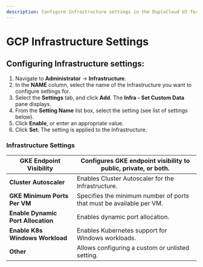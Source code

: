 ```yaml
---
description: Configure Infrastructure settings in the DuploCloud UI for GCP users
---
```


# GCP Infrastructure Settings

## Configuring Infrastructure settings:&#x20;

1. Navigate to **Administrator** -> **Infrastructure**.
2. In the **NAME** column, select the name of the Infrastructure you want to configure settings for.&#x20;
3. Select the **Settings** tab, and click **Add**. The **Infra - Set Custom Data** pane displays.
4. From the **Setting Name** list box, select the setting (see list of settings below).&#x20;
5. Click **Enable**, or enter an appropriate value.&#x20;
6. Click **Set**. The setting is applied to the Infrastructure.&#x20;

### Infrastructure Settings

| **GKE Endpoint Visibility**        | Configures GKE endpoint visibility to public, private, or both.      |
| ---------------------------------- | -------------------------------------------------------------------- |
| **Cluster Autoscaler**             | Enables Cluster Autoscaler for the Infrastructure.                   |
| **GKE Minimum Ports Per VM**       | Specifies the minimum number of ports that must be available per VM. |
| **Enable Dynamic Port Allocation** | Enables dynamic port allocation.                                     |
| **Enable K8s Windows Workload**    | Enables Kubernetes support for Windows workloads.                    |
| **Other**                          | Allows configuring a custom or unlisted setting.                     |
